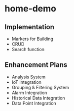 # home-demo

## Implementation
- Markers for Building
- CRUD
- Search function
## Enhancement Plans
- Analysis System
- IoT Integration
- Grouping & Filtering System
- Alarm Integration
- Historical Data Integration
- Data Point Integration

